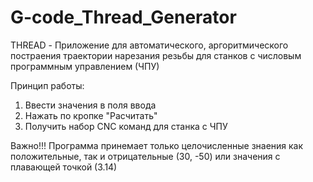 # G-code_Thread_Generator

THREAD - Приложение для автоматического, аргоритмического постраения траектории нарезания резьбы для станков с числовым программным управлением (ЧПУ)


Принцип работы:
1. Ввести значения в поля ввода
2. Нажать по кропке "Расчитать"
3. Получить набор CNC команд для станка с ЧПУ

Важно!!!
Программа принемает только целочисленные знаения как положительные, так и отрицательные (30, -50) или значения с плавающей точкой (3.14)
